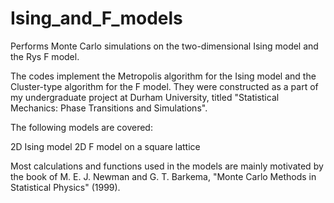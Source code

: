 # Ising_and_F_models
Performs Monte Carlo simulations on the two-dimensional Ising model and the Rys F model.

The codes implement the Metropolis algorithm for the Ising model and the Cluster-type algorithm for the F model. They were constructed as a part of my undergraduate project at Durham University, titled "Statistical Mechanics: Phase Transitions and Simulations".

The following models are covered:

2D Ising model
2D F model on a square lattice

Most calculations and functions used in the models are mainly motivated by the book of M. E. J. Newman and G. T. Barkema, "Monte Carlo Methods in Statistical Physics" (1999).
